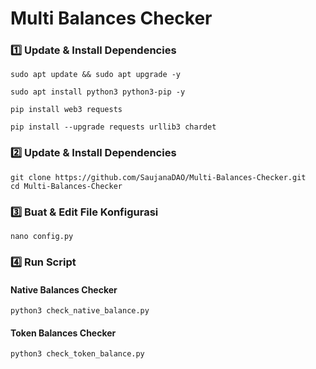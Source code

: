 # Multi Balances Checker

### 1️⃣ Update & Install Dependencies
```
sudo apt update && sudo apt upgrade -y
```
```
sudo apt install python3 python3-pip -y
```
```
pip install web3 requests
```
```
pip install --upgrade requests urllib3 chardet
```

### 2️⃣ Update & Install Dependencies
```
git clone https://github.com/SaujanaDAO/Multi-Balances-Checker.git
cd Multi-Balances-Checker
```
### 3️⃣ Buat & Edit File Konfigurasi
```
nano config.py
```

### 4️⃣ Run Script
#### Native Balances Checker
```
python3 check_native_balance.py
```
#### Token Balances Checker
```
python3 check_token_balance.py
```
